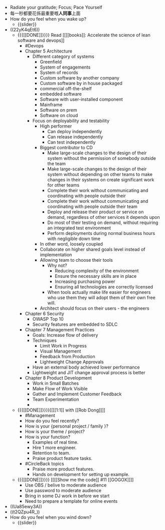 - Radiate your gratitude; Focus; Pace Yourself
- 每一秒都要花係最重要嘅**人同事**上面
- How do you feel when you wake up?
    - {{slider}}
- ((22yK4qEt6))
    - {{{[[DONE]]}}}} Read [[[[books]]: Accelerate the science of lean software and devops]]
        - #Devops
        - Chapter 5 Architecture
            - Different category of systems
                - Greenfield
                - System of engagements
                - System of records
                - Custom software by another company
                - Custom software by in house packaged
                - commercial off-the-shelf
                - embedded software
                - Software with user-installed component
                - Mainframe
                - Software on prem
                - Software on cloud
            - Focus on deployability and testability
                - High performer
                    - Can deploy independently
                    - Can release independently
                    - Can test independently
                - Biggest contributor to CD
                    - Make large-scale changes to the design of their system without the permission of somebody outside the team
                    - Make large-scale changes to the design of their system without depending on other teams to make changes in their systems on create significant work for other teams
                    - Complete their work without communicating and coordinating with people outside their
                    - Complete their work without communicating and coordinating with people outside their team
                    - Deploy and release their product or service on demand, regardless of other services it depends upon
                    - Do most of their testing on demand, without requiring an integrated test environment
                    - Perform deployments during normal business hours with negligible down time
                - In other word, loosely coupled
                - Collaborate on higher shared goals level instead of implementation
                - Allowing team to choose their tools
                    - Why not?
                        - Reducing complexity of the environment
                        - Ensure the necessary skills are in place
                        - Increasing purchasing power
                        - Ensuring all technologies are correctly licensed
                    - When tools actually make life easier for engineers who use them they will adopt them of their own free will.
                - Architect should focus on their users - the engineers
        - Chapter 6 Security
            - OWASP Top 10
            - Security features are embedded to SDLC
        - Chapter 7 Management Practices
            - Goals: Increase flow of delivery
            - Techniques
                - Limit Work in Progress
                - Visual Management
                - Feedback from Production
                - Lightweight Change Approvals
            - Have an external body achieved lower performance
            - Lightweight and JIT change approval process is better
        - Chapter 8 Product Development
            - Work in Small Batches
            - Make Flow of Work Visible
            - Gather and Implement Customer Feedback
            - Team Experimentation
            - 
    - {{{[[DONE]]}}}}[[[[1:1]] with [[Rob Dong]]]]
        - #Management
        - How do you feel recently?
        - How is your {personal project / family }?
        - How is your theme / project?
        - How is your function?
            - Examples of real time.
            - Hire 1 more engineer.
            - Retention to team.
            - Praise product feature tasks.
        - #CircleBack topics
            - Praise more product features.
            - Hands on development for setting up example.
    - {{{[[DONE]]}}}} [[[[Show me the code]] #11 [[GOGOX]]]]
        - Use OBS / belive  to moderate audience
        - Use password to moderate audience
        - Bring in some DJ work in before we start
        - Need to prepare a template for online events
- ((Ua85ewy3A))
- ((t2QZpu4R_))
- How do you feel when you wind down?
    - {{slider}}
